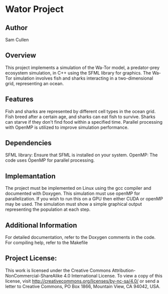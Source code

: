 # Wator Project

## Author
Sam Cullen

## Overview
This project implements a simulation of the Wa-Tor model, a predator-prey ecosystem simulation, in C++ using the SFML library for graphics. The Wa-Tor simulation involves fish and sharks interacting in a two-dimensional grid, representing an ocean.

## Features
Fish and sharks are represented by different cell types in the ocean grid.
Fish breed after a certain age, and sharks can eat fish to survive.
Sharks can starve if they don't find food within a specified time.
Parallel processing with OpenMP is utilized to improve simulation performance.

## Dependencies
SFML library: Ensure that SFML is installed on your system.
OpenMP: The code uses OpenMP for parallel processing.

## Implemantation
The project must be implemented on Linux using the gcc compiler and documented with Doxygen. This simulation must use openMP for parallelization. If
you wish to run this on a GPU then either CUDA or openMP may be used. The
simulation must show a simple graphical output representing the population at
each step.

## Additional Information
For detailed documentation, refer to the Doxygen comments in the code.
For compiling help, refer to the Makefile 

## Project License:
This work is licensed under the Creative Commons Attribution-NonCommercial-ShareAlike 4.0 International License. To view a copy of this license, visit http://creativecommons.org/licenses/by-nc-sa/4.0/ or send a letter to Creative Commons, PO Box 1866, Mountain View, CA 94042, USA.
